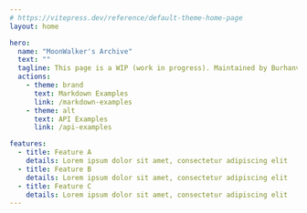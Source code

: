 ```yaml
---
# https://vitepress.dev/reference/default-theme-home-page
layout: home

hero:
  name: "MoonWalker's Archive"
  text: ""
  tagline: This page is a WIP (work in progress). Maintained by Burhanverse.
  actions:
    - theme: brand
      text: Markdown Examples
      link: /markdown-examples
    - theme: alt
      text: API Examples
      link: /api-examples

features:
  - title: Feature A
    details: Lorem ipsum dolor sit amet, consectetur adipiscing elit
  - title: Feature B
    details: Lorem ipsum dolor sit amet, consectetur adipiscing elit
  - title: Feature C
    details: Lorem ipsum dolor sit amet, consectetur adipiscing elit
---
```


